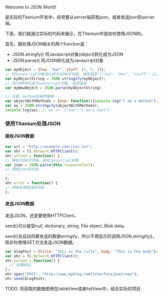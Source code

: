 Welcome to JSON World!

是实际的Titanium开发中，经常要从server端获取json，或者发送json到server端。

下面，我们就通过实际的代码来展示，在Titanium中是如何使用JSON的。

首先，跟处理JSON相关的两个function是：
- JSON.stringfy() 将Javascript对象(object)转化成为JSON
- JSON.parse() 将JOSN转化成为Javascript对象

```javascript
var myObject = {foo: "bar", stuff: [1, 2, 3]};
// 将Javascript对象转化成为JSON字符串, 返回值是'{"foo": "bar", "stuff": [1, 2, 3]}'
var myObjectString = JSON.stringify(myObject);
// 将JSON转化成为Javascript对象, 返回值是
var myNewObject = JSON.parse(myObjectString)

// 注意，method会被忽略掉
var objectWithMethods = {one: function(){console.log("I am a method");}, two:"i am a text"};
var oo = JSON.stringify(objectWithMethods);
console.log(oo); // oo => '{"two":"i am a text"}
```

### 使用Titanium处理JSON

#### 接收JSON数据
```javascript
var url = "http://example.com/json.txt";
var xhr = Ti.Network.HTTPClient();
xhr.onload = function() {
// 解析JSON字符串，变成Javascript对象
var json = JSON.parse(this.responseText);
// 使用json的代码
....
};
xhr.error = function() {
// 用来处理错误的代码
};
```


#### 发送JSON数据
发送JSON，还是要使用HTTPClient。

send()可以接受null, dictionary, string, File object, Blob data。

send()会自动将要发送的数据stringify，所以不用显示的调用JSON.stringify()，除非你使用GET方法发送JSON数据。
```javascript
var blogPost = {title: "this is the title", body: "This is the body"};
var xhr = Ti.Network.HTTPClient();
xhr.onload = function() {
  // 处理响应
}；
xhr.open("POST", "http://www.myblog.com/interface/post/new");
xhr.send(blogPost);
```

TODO: 将获取的数据使用在tableView或者listView中，结合实际的项目
